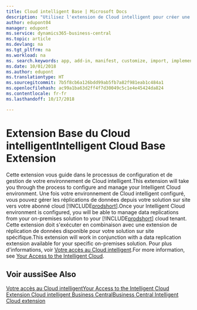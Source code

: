 ```yaml
---
title: Cloud intelligent Base | Microsoft Docs
description: "Utilisez l'extension de Cloud intelligent pour créer une copie cloud de vos données afin d'être connecté au Cloud intelligent."
author: edupont04
manager: edupont
ms.service: dynamics365-business-central
ms.topic: article
ms.devlang: na
ms.tgt_pltfrm: na
ms.workload: na
ms. search.keywords: app, add-in, manifest, customize, import, implement
ms.date: 10/01/2018
ms.author: edupont
ms.translationtype: HT
ms.sourcegitcommit: 7b5f8cb6a126bdd99ab5fb7a82f981eab1c484a1
ms.openlocfilehash: ac99a1ba63d2ff4f7d30049c5c1e4e45424da824
ms.contentlocale: fr-fr
ms.lasthandoff: 10/17/2018

---
```


# <a name="intelligent-cloud-base-extension"></a><span data-ttu-id="8e34d-103">Extension Base du Cloud intelligent</span><span class="sxs-lookup"><span data-stu-id="8e34d-103">Intelligent Cloud Base Extension</span></span>

<span data-ttu-id="8e34d-104">Cette extension vous guide dans le processus de configuration et de gestion de votre environnement de Cloud intelligent.</span><span class="sxs-lookup"><span data-stu-id="8e34d-104">This extension will take you through the process to configure and manage your Intelligent Cloud environment.</span></span> <span data-ttu-id="8e34d-105">Une fois votre environnement de Cloud intelligent configuré, vous pouvez gérer les réplications de données depuis votre solution sur site vers votre abonné cloud [!INCLUDE[prodshort](includes/prodshort.md)].</span><span class="sxs-lookup"><span data-stu-id="8e34d-105">Once your Intelligent Cloud environment is configured, you will be able to manage data replications from your on-premises solution to your [!INCLUDE[prodshort](includes/prodshort.md)] cloud tenant.</span></span> <span data-ttu-id="8e34d-106">Cette extension doit s'exécuter en combinaison avec une extension de réplication de données disponible pour votre solution sur site spécifique.</span><span class="sxs-lookup"><span data-stu-id="8e34d-106">This extension will work in conjunction with a data replication extension available for your specific on-premises solution.</span></span> <span data-ttu-id="8e34d-107">Pour plus d'informations, voir [Votre accès au Cloud intelligent](about-intelligent-cloud.md).</span><span class="sxs-lookup"><span data-stu-id="8e34d-107">For more information, see [Your Access to the Intelligent Cloud](about-intelligent-cloud.md).</span></span>  

## <a name="see-also"></a><span data-ttu-id="8e34d-108">Voir aussi</span><span class="sxs-lookup"><span data-stu-id="8e34d-108">See Also</span></span>

[<span data-ttu-id="8e34d-109">Votre accès au Cloud intelligent</span><span class="sxs-lookup"><span data-stu-id="8e34d-109">Your Access to the Intelligent Cloud</span></span>](about-intelligent-cloud.md)  
[<span data-ttu-id="8e34d-110">Extension Cloud intelligent Business Central</span><span class="sxs-lookup"><span data-stu-id="8e34d-110">Business Central Intelligent Cloud extension</span></span>](ui-extensions-data-replication.md)  

